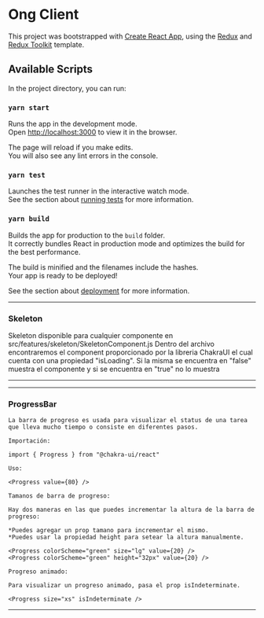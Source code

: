 # Ong Client

This project was bootstrapped with [Create React App](https://github.com/facebook/create-react-app), using the [Redux](https://redux.js.org/) and [Redux Toolkit](https://redux-toolkit.js.org/) template.

## Available Scripts

In the project directory, you can run:

### `yarn start`

Runs the app in the development mode.<br />
Open [http://localhost:3000](http://localhost:3000) to view it in the browser.

The page will reload if you make edits.<br />
You will also see any lint errors in the console.

### `yarn test`

Launches the test runner in the interactive watch mode.<br />
See the section about [running tests](https://facebook.github.io/create-react-app/docs/running-tests) for more information.

### `yarn build`

Builds the app for production to the `build` folder.<br />
It correctly bundles React in production mode and optimizes the build for the best performance.

The build is minified and the filenames include the hashes.<br />
Your app is ready to be deployed!

See the section about [deployment](https://facebook.github.io/create-react-app/docs/deployment) for more information.

---

### Skeleton

Skeleton disponible para cualquier componente en src/features/skeleton/SkeletonComponent.js
Dentro del archivo encontraremos el component <Skeleton /> proporcionado por la libreria ChakraUI el cual cuenta con una propiedad "isLoading". Si la misma se encuentra en "false" muestra el componente y si se encuentra en "true" no lo muestra

---

---

### ProgressBar

    La barra de progreso es usada para visualizar el status de una tarea que lleva mucho tiempo o consiste en diferentes pasos.

    Importación:

    import { Progress } from "@chakra-ui/react"

    Uso:

    <Progress value={80} />

    Tamanos de barra de progreso:

    Hay dos maneras en las que puedes incrementar la altura de la barra de progreso:

    *Puedes agregar un prop tamano para incrementar el mismo.
    *Puedes usar la propiedad height para setear la altura manualmente.

    <Progress colorScheme="green" size="lg" value={20} />
    <Progress colorScheme="green" height="32px" value={20} />

    Progreso animado:

    Para visualizar un progreso animado, pasa el prop isIndeterminate.

    <Progress size="xs" isIndeterminate />

---
